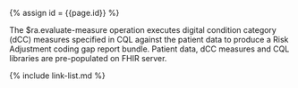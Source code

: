 
{% assign id = {{page.id}} %}

<div class="bg-success" markdown="1">
The $ra.evaluate-measure operation executes digital condition category (dCC) measures specified in CQL against the patient data to produce a Risk Adjustment coding gap report bundle. Patient data, dCC measures and CQL libraries are pre-populated on FHIR server. 

</div><!-- new content -->

{% include link-list.md %}
